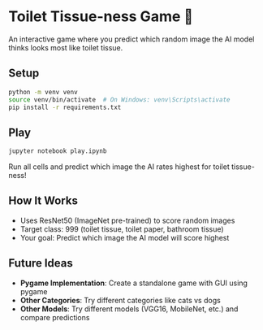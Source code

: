 # Toilet Tissue-ness Game 🧻

An interactive game where you predict which random image the AI model thinks looks most like toilet tissue.

## Setup

```bash
python -m venv venv
source venv/bin/activate  # On Windows: venv\Scripts\activate
pip install -r requirements.txt
```

## Play

```bash
jupyter notebook play.ipynb
```

Run all cells and predict which image the AI rates highest for toilet tissue-ness!

## How It Works

- Uses ResNet50 (ImageNet pre-trained) to score random images
- Target class: 999 (toilet tissue, toilet paper, bathroom tissue)
- Your goal: Predict which image the AI model will score highest

## Future Ideas

- **Pygame Implementation**: Create a standalone game with GUI using pygame
- **Other Categories**: Try different categories like cats vs dogs
- **Other Models**: Try different models (VGG16, MobileNet, etc.) and compare predictions
